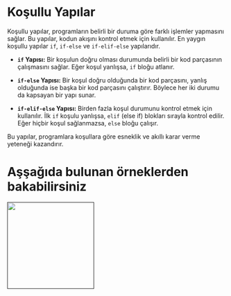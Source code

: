 # Koşullu Yapılar

Koşullu yapılar, programların belirli bir duruma göre farklı işlemler yapmasını sağlar. Bu yapılar, kodun akışını kontrol etmek için kullanılır. En yaygın koşullu yapılar `if`, `if-else` ve `if-elif-else` yapılarıdır.

- **`if` Yapısı:** Bir koşulun doğru olması durumunda belirli bir kod parçasının çalışmasını sağlar. Eğer koşul yanlışsa, `if` bloğu atlanır.

- **`if-else` Yapısı:** Bir koşul doğru olduğunda bir kod parçasını, yanlış olduğunda ise başka bir kod parçasını çalıştırır. Böylece her iki durumu da kapsayan bir yapı sunar.

- **`if-elif-else` Yapısı:** Birden fazla koşul durumunu kontrol etmek için kullanılır. İlk `if` koşulu yanlışsa, `elif` (else if) blokları sırayla kontrol edilir. Eğer hiçbir koşul sağlanmazsa, `else` bloğu çalışır.

Bu yapılar, programlara koşullara göre esneklik ve akıllı karar verme yeteneği kazandırır.

# Aşşağıda bulunan örneklerden bakabilirsiniz

<a href=""><img src="https://upload.wikimedia.org/wikipedia/commons/thumb/1/18/ISO_C%2B%2B_Logo.svg/1200px-ISO_C%2B%2B_Logo.svg.png" width="200" height="200"></a>
